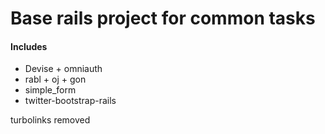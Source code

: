 # Base rails project for common tasks

#### Includes

- Devise + omniauth
- rabl + oj + gon
- simple_form
- twitter-bootstrap-rails

turbolinks removed